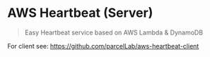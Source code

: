 # AWS Heartbeat (Server)

> Easy Heartbeat service based on AWS Lambda &amp; DynamoDB

For client see: https://github.com/parcelLab/aws-heartbeat-client
